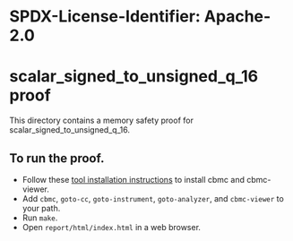 # SPDX-License-Identifier: Apache-2.0

scalar_signed_to_unsigned_q_16 proof
==============

This directory contains a memory safety proof for scalar_signed_to_unsigned_q_16.

To run the proof.
-------------
* Follow these [tool installation instructions](https://github.com/awslabs/aws-templates-for-cbmc-proofs/wiki/Installation) to install cbmc and cbmc-viewer.
* Add `cbmc`, `goto-cc`, `goto-instrument`, `goto-analyzer`, and `cbmc-viewer`
  to your path.
* Run `make`.
* Open `report/html/index.html` in a web browser.
